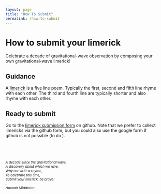 ```yaml
---
layout: page
title: "How To Submit"
permalink: /how-to-submit
---
```


<h1>How to submit your limerick</h1>

<p>Celebrate a decade of gravitational-wave observation by composing your own gravitational-wave limerick!</p>

<h2>Guidance</h2>
<p>A <a href="https://wordsforlife.org.uk/activities/how-write-limerick/">limerick</a> is a five line poem. Typically the first, second and fifth line rhyme with each other. The third and fourth line are typically shorter and also rhyme with each other. </p>

<h2>Ready to submit</h2>
<p>Go to the <a href="https://github.com/hannahm8/gwlimericks/issues/new?template=new-limerick.yaml">limerick submission form</a> on github. Note that we prefer to collect limericks via the github form, but you could also use the google form if github is not possible (to do ). </p>
<br>
<br>

<p style="font-size:11px" style="color:#3A003A;"><br><i>
A decade since the gravitational wave,<br>
A discovery about which we rave,<br> 
Why not write a rhyme,<br>
To celebrate this time,<br>
Submit your limerick, be brave!<br>
_ <br>
Hannah Middleton<br></i>
<br>
</p>
